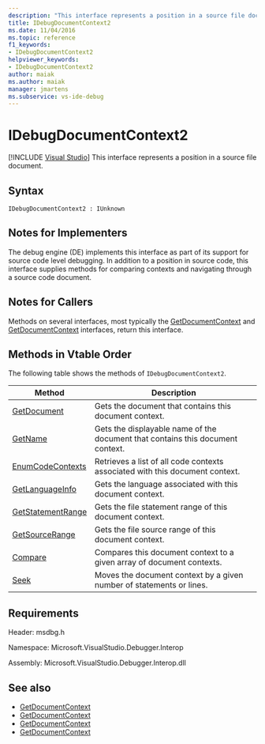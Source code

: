 ```yaml
---
description: "This interface represents a position in a source file document."
title: IDebugDocumentContext2
ms.date: 11/04/2016
ms.topic: reference
f1_keywords:
- IDebugDocumentContext2
helpviewer_keywords:
- IDebugDocumentContext2
author: maiak
ms.author: maiak
manager: jmartens
ms.subservice: vs-ide-debug
---
```

# IDebugDocumentContext2

 [!INCLUDE [Visual Studio](~/includes/applies-to-version/vs-windows-only.md)]
This interface represents a position in a source file document.

## Syntax

```
IDebugDocumentContext2 : IUnknown
```

## Notes for Implementers
 The debug engine (DE) implements this interface as part of its support for source code level debugging. In addition to a position in source code, this interface supplies methods for comparing contexts and navigating through a source code document.

## Notes for Callers
 Methods on several interfaces, most typically the [GetDocumentContext](../../../extensibility/debugger/reference/idebugstackframe2-getdocumentcontext.md) and [GetDocumentContext](../../../extensibility/debugger/reference/idebugcodecontext2-getdocumentcontext.md) interfaces, return this interface.

## Methods in Vtable Order
 The following table shows the methods of `IDebugDocumentContext2`.

|Method|Description|
|------------|-----------------|
|[GetDocument](../../../extensibility/debugger/reference/idebugdocumentcontext2-getdocument.md)|Gets the document that contains this document context.|
|[GetName](../../../extensibility/debugger/reference/idebugdocumentcontext2-getname.md)|Gets the displayable name of the document that contains this document context.|
|[EnumCodeContexts](../../../extensibility/debugger/reference/idebugdocumentcontext2-enumcodecontexts.md)|Retrieves a list of all code contexts associated with this document context.|
|[GetLanguageInfo](../../../extensibility/debugger/reference/idebugdocumentcontext2-getlanguageinfo.md)|Gets the language associated with this document context.|
|[GetStatementRange](../../../extensibility/debugger/reference/idebugdocumentcontext2-getstatementrange.md)|Gets the file statement range of this document context.|
|[GetSourceRange](../../../extensibility/debugger/reference/idebugdocumentcontext2-getsourcerange.md)|Gets the file source range of this document context.|
|[Compare](../../../extensibility/debugger/reference/idebugdocumentcontext2-compare.md)|Compares this document context to a given array of document contexts.|
|[Seek](../../../extensibility/debugger/reference/idebugdocumentcontext2-seek.md)|Moves the document context by a given number of statements or lines.|

## Requirements
 Header: msdbg.h

 Namespace: Microsoft.VisualStudio.Debugger.Interop

 Assembly: Microsoft.VisualStudio.Debugger.Interop.dll

## See also
- [GetDocumentContext](../../../extensibility/debugger/reference/idebugcanstopevent2-getdocumentcontext.md)
- [GetDocumentContext](../../../extensibility/debugger/reference/idebugactivatedocumentevent2-getdocumentcontext.md)
- [GetDocumentContext](../../../extensibility/debugger/reference/idebugstackframe2-getdocumentcontext.md)
- [GetDocumentContext](../../../extensibility/debugger/reference/idebugcodecontext2-getdocumentcontext.md)
